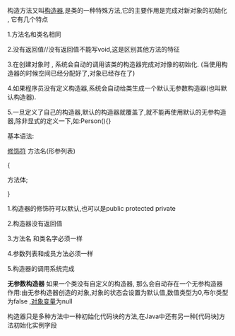 构造方法又叫[构造器](方法(重载).md),是类的一种特殊方法,它的主要作用是完成对新对象的初始化 , 它有几个特点

1.方法名和类名相同

2.没有返回值//没有返回值不能写void,这是区别其他方法的特征

3.在创建对象时 , 系统会自动的调用该类的构造器完成对对像的初始化. (当使用构造器的时候空间已经分配好了,对象已经存在了)

4.如果程序员没有定义构造器,系统会自动给类生成一个默认无参数构造器(也叫默认构造器).

5.一旦定义了自己的构造器,默认的构造器就覆盖了,就不能再使用默认的无参构造器,除非显式的定义一下,如:Person(){}

基本语法:

[修饰符](访问修饰符) 方法名(形参列表)

{

方法体;

}

1.构造器的修饰符可以默认,也可以是public protected private

2.构造器没有返回值

3.方法名 和类名字必须一样

4.参数列表和成员方法必须一样

5.构造器的调用系统完成

**无参数构造器**
如果一个类没有自定义的构造器, 那么会自动存在一个无参构造器
作用:由无参构造器创造的对象,对象的状态会设置为默认值,数值类型为0,布尔类型为false ,[对象变量](对象与对象变量)为null

构造器只是多种方法中一种初始化代码块的方法,在Java中还有另一种[代码块]方法初始化实例字段